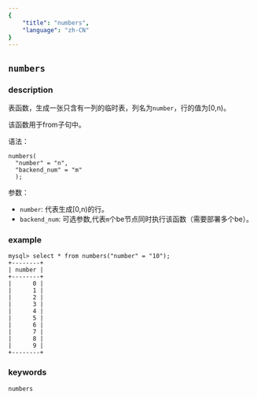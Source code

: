 ```yaml
---
{
    "title": "numbers",
    "language": "zh-CN"
}
---
```


<!--
Licensed to the Apache Software Foundation (ASF) under one
or more contributor license agreements.  See the NOTICE file
distributed with this work for additional information
regarding copyright ownership.  The ASF licenses this file
to you under the Apache License, Version 2.0 (the
"License"); you may not use this file except in compliance
with the License.  You may obtain a copy of the License at

  http://www.apache.org/licenses/LICENSE-2.0

Unless required by applicable law or agreed to in writing,
software distributed under the License is distributed on an
"AS IS" BASIS, WITHOUT WARRANTIES OR CONDITIONS OF ANY
KIND, either express or implied.  See the License for the
specific language governing permissions and limitations
under the License.
-->

## `numbers`

### description

表函数，生成一张只含有一列的临时表，列名为`number`，行的值为[0,n)。

该函数用于from子句中。

语法：

```
numbers(
  "number" = "n",
  "backend_num" = "m"
  );
```

参数：
- `number`: 代表生成[0,n)的行。
- `backend_num`: 可选参数,代表`m`个be节点同时执行该函数（需要部署多个be）。

### example
```
mysql> select * from numbers("number" = "10");
+--------+
| number |
+--------+
|      0 |
|      1 |
|      2 |
|      3 |
|      4 |
|      5 |
|      6 |
|      7 |
|      8 |
|      9 |
+--------+
```

### keywords

    numbers


